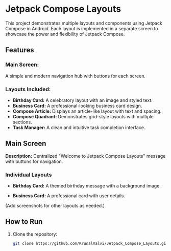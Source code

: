 # Jetpack Compose Layouts

This project demonstrates multiple layouts and components using Jetpack Compose in Android. Each layout is implemented in a separate screen to showcase the power and flexibility of Jetpack Compose.

## Features

### Main Screen:
A simple and modern navigation hub with buttons for each screen.

### Layouts Included:
- **Birthday Card:** A celebratory layout with an image and styled text.
- **Business Card:** A professional-looking business card design.
- **Compose Article:** Displays an article-like layout with text and spacing.
- **Compose Quadrant:** Demonstrates grid-style layouts with multiple sections.
- **Task Manager:** A clean and intuitive task completion interface.

## Main Screen
**Description:** Centralized "Welcome to Jetpack Compose Layouts" message with buttons for navigation.

### Individual Layouts
- **Birthday Card:**
  A themed birthday message with a background image.

- **Business Card:**
  A professional card with user details.

(Add screenshots for other layouts as needed.)

## How to Run
1. Clone the repository:
   ```sh
   git clone https://github.com/KrunalValvi/Jetpack_Compose_Layouts.git
